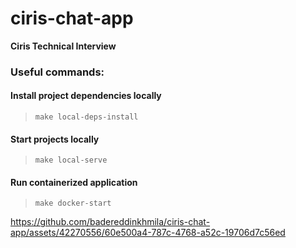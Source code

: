 # ciris-chat-app
**Ciris Technical Interview**

### Useful commands:
#### Install project dependencies locally
> `make local-deps-install`

#### Start projects locally
> `make local-serve`

#### Run containerized application
> `make docker-start`


https://github.com/badereddinkhmila/ciris-chat-app/assets/42270556/60e500a4-787c-4768-a52c-19706d7c56ed


